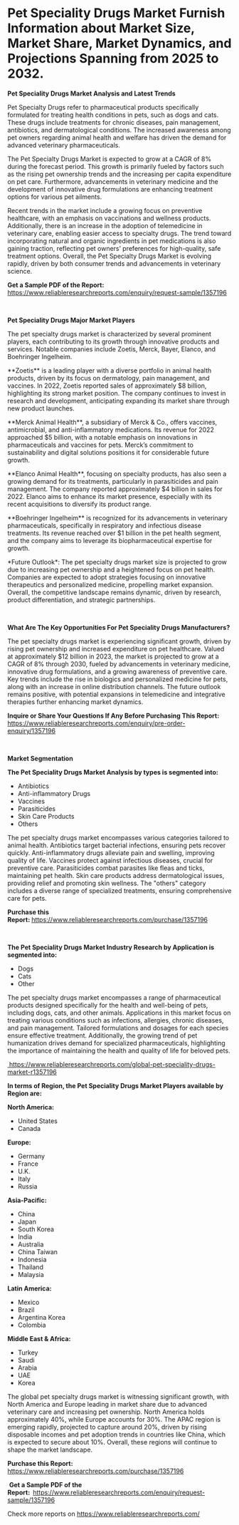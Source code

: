 <p><h1>Pet Speciality Drugs Market Furnish Information about Market Size, Market Share, Market Dynamics, and Projections Spanning from 2025 to 2032.</h1></p><p><strong>Pet Speciality Drugs Market Analysis and Latest Trends</strong></p>
<p><p>Pet Specialty Drugs refer to pharmaceutical products specifically formulated for treating health conditions in pets, such as dogs and cats. These drugs include treatments for chronic diseases, pain management, antibiotics, and dermatological conditions. The increased awareness among pet owners regarding animal health and welfare has driven the demand for advanced veterinary pharmaceuticals.</p><p>The Pet Specialty Drugs Market is expected to grow at a CAGR of 8% during the forecast period. This growth is primarily fueled by factors such as the rising pet ownership trends and the increasing per capita expenditure on pet care. Furthermore, advancements in veterinary medicine and the development of innovative drug formulations are enhancing treatment options for various pet ailments.</p><p>Recent trends in the market include a growing focus on preventive healthcare, with an emphasis on vaccinations and wellness products. Additionally, there is an increase in the adoption of telemedicine in veterinary care, enabling easier access to specialty drugs. The trend toward incorporating natural and organic ingredients in pet medications is also gaining traction, reflecting pet owners’ preferences for high-quality, safe treatment options. Overall, the Pet Specialty Drugs Market is evolving rapidly, driven by both consumer trends and advancements in veterinary science.</p></p>
<p><strong>Get a Sample PDF of the Report:&nbsp;</strong> <a href="https://www.reliableresearchreports.com/enquiry/request-sample/1357196?utm_campaign=3316&utm_medium=2&utm_source=Github&utm_content=ia&utm_term=09032025&utm_id=pet-speciality-drugs">https://www.reliableresearchreports.com/enquiry/request-sample/1357196</a></p>
<p>&nbsp;</p>
<p><strong>Pet Speciality Drugs Major Market Players</strong></p>
<p><p>The pet specialty drugs market is characterized by several prominent players, each contributing to its growth through innovative products and services. Notable companies include Zoetis, Merck, Bayer, Elanco, and Boehringer Ingelheim.</p><p>**Zoetis** is a leading player with a diverse portfolio in animal health products, driven by its focus on dermatology, pain management, and vaccines. In 2022, Zoetis reported sales of approximately $8 billion, highlighting its strong market position. The company continues to invest in research and development, anticipating expanding its market share through new product launches.</p><p>**Merck Animal Health**, a subsidiary of Merck & Co., offers vaccines, antimicrobial, and anti-inflammatory medications. Its revenue for 2022 approached $5 billion, with a notable emphasis on innovations in pharmaceuticals and vaccines for pets. Merck’s commitment to sustainability and digital solutions positions it for considerable future growth.</p><p>**Elanco Animal Health**, focusing on specialty products, has also seen a growing demand for its treatments, particularly in parasiticides and pain management. The company reported approximately $4 billion in sales for 2022. Elanco aims to enhance its market presence, especially with its recent acquisitions to diversify its product range.</p><p>**Boehringer Ingelheim** is recognized for its advancements in veterinary pharmaceuticals, specifically in respiratory and infectious disease treatments. Its revenue reached over $1 billion in the pet health segment, and the company aims to leverage its biopharmaceutical expertise for growth.</p><p>*Future Outlook*: The pet specialty drugs market size is projected to grow due to increasing pet ownership and a heightened focus on pet health. Companies are expected to adopt strategies focusing on innovative therapeutics and personalized medicine, propelling market expansion. Overall, the competitive landscape remains dynamic, driven by research, product differentiation, and strategic partnerships.</p></p>
<p>&nbsp;</p>
<p><strong>What Are The Key Opportunities For Pet Speciality Drugs Manufacturers?</strong></p>
<p><p>The pet specialty drugs market is experiencing significant growth, driven by rising pet ownership and increased expenditure on pet healthcare. Valued at approximately $12 billion in 2023, the market is projected to grow at a CAGR of 8% through 2030, fueled by advancements in veterinary medicine, innovative drug formulations, and a growing awareness of preventive care. Key trends include the rise in biologics and personalized medicine for pets, along with an increase in online distribution channels. The future outlook remains positive, with potential expansions in telemedicine and integrative therapies further enhancing market dynamics.</p></p>
<p><strong>Inquire or Share Your Questions If Any Before Purchasing This Report:</strong> <a href="https://www.reliableresearchreports.com/enquiry/pre-order-enquiry/1357196?utm_campaign=3316&utm_medium=2&utm_source=Github&utm_content=ia&utm_term=09032025&utm_id=pet-speciality-drugs">https://www.reliableresearchreports.com/enquiry/pre-order-enquiry/1357196</a></p>
<p>&nbsp;</p>
<p><strong>Market Segmentation</strong></p>
<p><strong>The Pet Speciality Drugs Market Analysis by types is segmented into:</strong></p>
<p><ul><li>Antibiotics</li><li>Anti-inflammatory Drugs</li><li>Vaccines</li><li>Parasiticides</li><li>Skin Care Products</li><li>Others</li></ul></p>
<p><p>The pet specialty drugs market encompasses various categories tailored to animal health. Antibiotics target bacterial infections, ensuring pets recover quickly. Anti-inflammatory drugs alleviate pain and swelling, improving quality of life. Vaccines protect against infectious diseases, crucial for preventive care. Parasiticides combat parasites like fleas and ticks, maintaining pet health. Skin care products address dermatological issues, providing relief and promoting skin wellness. The "others" category includes a diverse range of specialized treatments, ensuring comprehensive care for pets.</p></p>
<p><strong>Purchase this Report:&nbsp;</strong><a href="https://www.reliableresearchreports.com/purchase/1357196?utm_campaign=3316&utm_medium=2&utm_source=Github&utm_content=ia&utm_term=09032025&utm_id=pet-speciality-drugs">https://www.reliableresearchreports.com/purchase/1357196</a></p>
<p>&nbsp;</p>
<p><strong>The Pet Speciality Drugs Market Industry Research by Application is segmented into:</strong></p>
<p><ul><li>Dogs</li><li>Cats</li><li>Other</li></ul></p>
<p><p>The pet specialty drugs market encompasses a range of pharmaceutical products designed specifically for the health and well-being of pets, including dogs, cats, and other animals. Applications in this market focus on treating various conditions such as infections, allergies, chronic diseases, and pain management. Tailored formulations and dosages for each species ensure effective treatment. Additionally, the growing trend of pet humanization drives demand for specialized pharmaceuticals, highlighting the importance of maintaining the health and quality of life for beloved pets.</p></p>
<p><a href="https://www.reliableresearchreports.com/global-pet-speciality-drugs-market-r1357196?utm_campaign=3316&utm_medium=2&utm_source=Github&utm_content=ia&utm_term=09032025&utm_id=pet-speciality-drugs">&nbsp;https://www.reliableresearchreports.com/global-pet-speciality-drugs-market-r1357196</a></p>
<p><strong>In terms of Region, the Pet Speciality Drugs Market Players available by Region are:</strong></p>
<p>
    <p> <strong> North America: </strong>
        <ul>
            <li>United States</li>
            <li>Canada</li>
        </ul>
        </p> 
    <p> <strong> Europe: </strong>
        <ul>
            <li>Germany</li>
            <li>France</li>
            <li>U.K.</li>
            <li>Italy</li>
            <li>Russia</li>
        </ul>
        </p> 
    <p> <strong> Asia-Pacific: </strong>
        <ul>
            <li>China</li>
            <li>Japan</li>
            <li>South Korea</li>
            <li>India</li>
            <li>Australia</li>
            <li>China Taiwan</li>
            <li>Indonesia</li>
            <li>Thailand</li>
            <li>Malaysia</li>
        </ul>
        </p> 
    <p> <strong> Latin America: </strong>
        <ul>
            <li>Mexico</li>
            <li>Brazil</li>
            <li>Argentina Korea</li>
            <li>Colombia</li>
        </ul>
        </p> 
    <p> <strong> Middle East & Africa: </strong>
        <ul>
            <li>Turkey</li>
            <li>Saudi</li>
            <li>Arabia</li>
            <li>UAE</li>
            <li>Korea</li>
        </ul>
    </p>
    </p>
<p><p>The global pet specialty drugs market is witnessing significant growth, with North America and Europe leading in market share due to advanced veterinary care and increasing pet ownership. North America holds approximately 40%, while Europe accounts for 30%. The APAC region is emerging rapidly, projected to capture around 20%, driven by rising disposable incomes and pet adoption trends in countries like China, which is expected to secure about 10%. Overall, these regions will continue to shape the market landscape.</p></p>
<p><strong>Purchase this Report: </strong><a href="https://www.reliableresearchreports.com/purchase/1357196?utm_campaign=3316&utm_medium=2&utm_source=Github&utm_content=ia&utm_term=09032025&utm_id=pet-speciality-drugs">https://www.reliableresearchreports.com/purchase/1357196</a></p>
<p>&nbsp;<strong>Get a Sample PDF of the Report:&nbsp;&nbsp;</strong><a href="https://www.reliableresearchreports.com/enquiry/request-sample/1357196?utm_campaign=3316&utm_medium=2&utm_source=Github&utm_content=ia&utm_term=09032025&utm_id=pet-speciality-drugs">https://www.reliableresearchreports.com/enquiry/request-sample/1357196</a></p>
<p><strong></strong></p>
<p>Check more reports on <a href="https://www.reliableresearchreports.com/?utm_campaign=3316&utm_medium=2&utm_source=Github&utm_content=ia&utm_term=09032025&utm_id=pet-speciality-drugs">https://www.reliableresearchreports.com/</a></p>